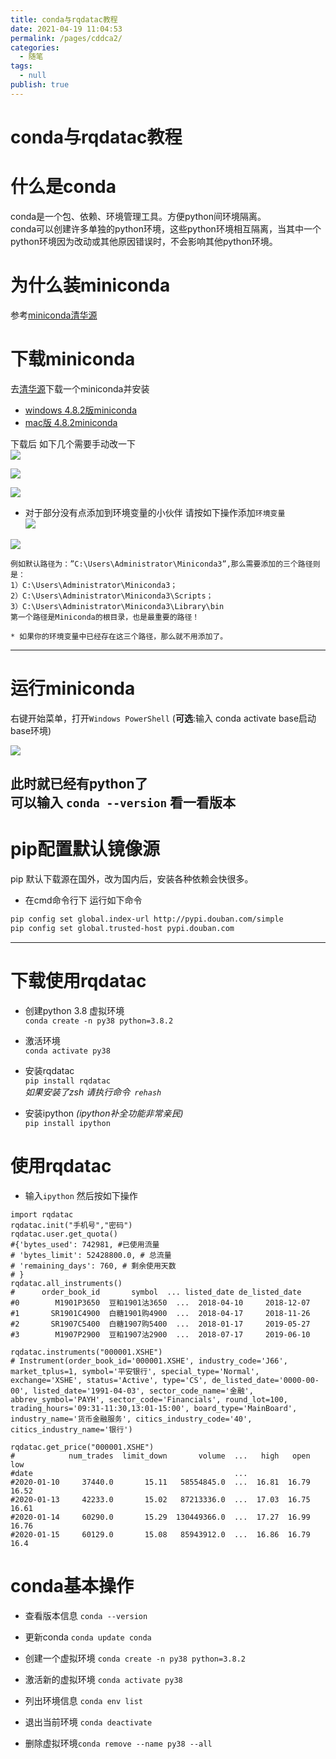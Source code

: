 ```yaml
---
title: conda与rqdatac教程
date: 2021-04-19 11:04:53
permalink: /pages/cddca2/
categories: 
  - 随笔
tags: 
  - null
publish: true
---
```

# conda与rqdatac教程  

# 什么是conda    
conda是一个包、依赖、环境管理工具。方便python间环境隔离。    
conda可以创建许多单独的python环境，这些python环境相互隔离，当其中一个python环境因为改动或其他原因错误时，不会影响其他python环境。    
    
# 为什么装miniconda    
    
参考[miniconda清华源](https://mirrors.tuna.tsinghua.edu.cn/help/anaconda/)    
    
# 下载miniconda    
    
去[清华源](https://mirrors.tuna.tsinghua.edu.cn/anaconda/miniconda/)下载一个miniconda并安装    
* [windows 4.8.2版miniconda](https://mirrors.tuna.tsinghua.edu.cn/anaconda/miniconda/Miniconda3-py38_4.8.2-Windows-x86_64.exe)    
* [mac版 4.8.2miniconda](https://mirrors.tuna.tsinghua.edu.cn/anaconda/miniconda/Miniconda3-py38_4.8.2-MacOSX-x86_64.pkg)    
    
下载后 如下几个需要手动改一下    
![](../images/7485616-f8fbac177932f147.png)    
    
![](../images/7485616-d4451419f48ec04e.png)    
    
![](../images/7485616-1f8399a7088f7978.png)    
    
    
* 对于部分没有点添加到环境变量的小伙伴 请按如下操作添加`环境变量`    
![](../images/7485616-12a06fbb260d7908.png)    
    
![](../images/7485616-81b9defdbf4f1287.png)    
    
```    
例如默认路径为：”C:\Users\Administrator\Miniconda3”,那么需要添加的三个路径则是：     
1）C:\Users\Administrator\Miniconda3；     
2）C:\Users\Administrator\Miniconda3\Scripts；     
3）C:\Users\Administrator\Miniconda3\Library\bin     
第一个路径是Miniconda的根目录，也是最重要的路径！    
    
* 如果你的环境变量中已经存在这三个路径，那么就不用添加了。    
```    
    
---     
    
# 运行miniconda    
    
右键开始菜单，打开`Windows PowerShell`  (**可选**:输入 conda activate base启动base环境)    
    
![](../images/7485616-d8d11db036ba8bfa.png)    
    
    
此时就已经有python了     
可以输入 `conda --version` 看一看版本    
---    
    
#  pip配置默认镜像源    
pip 默认下载源在国外，改为国内后，安装各种依赖会快很多。    
* 在cmd命令行下 运行如下命令     
```bash     
pip config set global.index-url http://pypi.douban.com/simple    
pip config set global.trusted-host pypi.douban.com    
```    
    
    
---     
    
    
# 下载使用rqdatac    
    
* 创建python 3.8 虚拟环境    
`conda create -n py38 python=3.8.2 `    
    
* 激活环境    
`conda activate py38`    
    
* 安装rqdatac    
`pip install rqdatac `    
*如果安装了zsh  请执行命令` rehash`*    
    
* 安装ipython *(ipython补全功能非常亲民)*    
`pip install ipython`    
# 使用rqdatac    
* 输入`ipython` 然后按如下操作    
```python3    
import rqdatac    
rqdatac.init("手机号","密码")    
rqdatac.user.get_quota()    
#{'bytes_used': 742981, #已使用流量    
# 'bytes_limit': 52428800.0, # 总流量    
# 'remaining_days': 760, # 剩余使用天数    
# }    
rqdatac.all_instruments()    
#      order_book_id       symbol  ... listed_date de_listed_date    
#0        M1901P3650  豆粕1901沽3650  ...  2018-04-10     2018-12-07    
#1       SR1901C4900  白糖1901购4900  ...  2018-04-17     2018-11-26    
#2       SR1907C5400  白糖1907购5400  ...  2018-01-17     2019-05-27    
#3        M1907P2900  豆粕1907沽2900  ...  2018-07-17     2019-06-10    
    
rqdatac.instruments("000001.XSHE")    
# Instrument(order_book_id='000001.XSHE', industry_code='J66', market_tplus=1, symbol='平安银行', special_type='Normal', exchange='XSHE', status='Active', type='CS', de_listed_date='0000-00-00', listed_date='1991-04-03', sector_code_name='金融', abbrev_symbol='PAYH', sector_code='Financials', round_lot=100, trading_hours='09:31-11:30,13:01-15:00', board_type='MainBoard', industry_name='货币金融服务', citics_industry_code='40', citics_industry_name='银行')    
    
rqdatac.get_price("000001.XSHE")    
#            num_trades  limit_down       volume  ...   high   open    low    
#date                                             ...                         
#2020-01-10     37440.0       15.11   58554845.0  ...  16.81  16.79  16.52    
#2020-01-13     42233.0       15.02   87213336.0  ...  17.03  16.75  16.61    
#2020-01-14     60290.0       15.29  130449366.0  ...  17.27  16.99  16.76    
#2020-01-15     60129.0       15.08   85943912.0  ...  16.86  16.79  16.4    
```     
    
    
# conda基本操作    
    
* 查看版本信息 `conda --version`    
    
* 更新conda `conda update conda`    
    
* 创建一个虚拟环境 `conda create -n py38 python=3.8.2 `    
    
* 激活新的虚拟环境 `conda activate py38`    
    
* 列出环境信息 `conda env list`    
    
* 退出当前环境 `conda deactivate`    
    
* 删除虚拟环境`conda remove --name py38 --all`    
